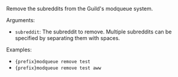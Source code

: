 Remove the subreddits from the Guild's modqueue system.

Arguments:
* `subreddit`: The subreddit to remove. Multiple subreddits can be specified by separating them with spaces.

Examples:
* `{prefix}modqueue remove test`
* `{prefix}modqueue remove test aww`
